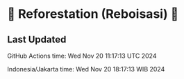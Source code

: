 
# 🌳 Reforestation (Reboisasi) 🌲

## Last Updated

GitHub Actions time: Wed Nov 20 11:17:13 UTC 2024

Indonesia/Jakarta time: Wed Nov 20 18:17:13 WIB 2024
